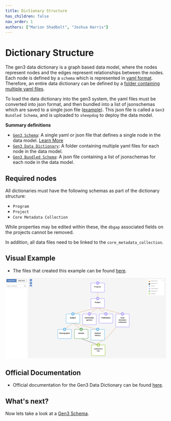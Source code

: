 ```yaml
---
title: Dictionary Structure
has_children: false
nav_order: 1
authors: ["Marion Shadbolt", "Joshua Harris"]
---
```

# Dictionary Structure
The gen3 data dictionary is a graph based data model, where the nodes represent nodes and the edges represent relationships between the nodes. Each node is defined by a `schema` which is represented in [yaml format](explainer_schema.yaml). Therefore, an entire data dictionary can be defined by a [folder containing multiple yaml files](../../tests/gen3_schema/examples/yaml/).

To load the data dictionary into the gen3 system, the yaml files must be converted into json format, and then bundled into a list of jsonschemas which are saved to a single json file ([example](../../tests/gen3_schema/examples/json/schema_dev.json)). This json file is called a `Gen3 Bundled Schema`, and is uploaded to `sheepdog` to deploy the data model.

**Summary definitions**
- [`Gen3 Schema`](../../tests/gen3_schema/examples/yaml/lipidomics_file.yaml): A single yaml or json file that defines a single node in the data model. [Learn More](schemas.md)
- [`Gen3 Data Dictionary`](../../tests/gen3_schema/examples/yaml/): A folder containing multiple yaml files for each node in the data model.
- [`Gen3 Bundled Schema`](../../tests/gen3_schema/examples/json/schema_dev.json): A json file containing a list of jsonschemas for each node in the data model.

## Required nodes

All dictionaries must have the following schemas as part of the dictionary structure:
- `Program`
- `Project`
- `Core Metadata Collection`

While properties may be edited within these, the `dbgap` associated fields on the projects cannot be removed.

In addition, all data files need to be linked to the `core_metadata_collection`.

## Visual Example
- The files that created this example can be found [here](../../examples/schema/).

![](../../examples/schema/image.png)

## Official Documentation
- Official documentation for the Gen3 Data Dictionary can be found [here](https://docs.gen3.org/gen3-resources/operator-guide/create-data-dictionary/).

## What's next?
Now lets take a look at a [Gen3 Schema](schemas.md).